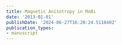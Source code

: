 ```yaml
---
title: Magnetic Anisotropy in MnBi
date: '2013-01-01'
publishDate: '2024-06-27T16:20:24.511840Z'
publication_types:
- manuscript
---
```

